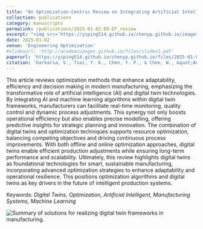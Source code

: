 ```yaml
---
title: "An Optimization-Centric Review on Integrating Artificial Intelligence and Digital Twin Technologies in Manufacturing"
collection: publications
category: manuscripts
permalink: /publications/2025-01-02-EO-DT_review
excerpt: "<img src='https://yiping514.github.io/chenyp.github.io/images/EO_DT_review.png'>"
date: 2025-01-02
venue: 'Engineering Optimization'
#slidesurl: 'http://academicpages.github.io/files/slides2.pdf'
paperurl: 'https://yiping514.github.io/chenyp.github.io/files/2025-01-02-EO-DT_AI_review.pdf'
citation: 'Karkaria, V., Tsai, Y. K., Chen, Y. P., & Chen, W., &quot;An Optimization-Centric Review on Integrating Artificial Intelligence and Digital Twin Technologies in Manufacturing.&quot; <i>Engineering Optimization<i>, 1-47 (2025).'
---
```


This article reviews optimization methods that enhance adaptability, efficiency and decision making in modern manufacturing, emphasizing the transformative role of artificial intelligence (AI) and digital twin technologies. By integrating AI and machine learning algorithms within digital twin frameworks, manufacturers can facilitate real-time monitoring, quality control and dynamic process adjustments. This synergy not only boosts operational efficiency but also enables precise modelling, offering predictive insights for strategic planning and innovation. The combination of digital twins and optimization techniques supports resource optimization, balancing competing objectives and driving continuous process improvements. With both offline and online optimization approaches, digital twins enable efficient production adjustments while ensuring long-term performance and scalability. Ultimately, this review highlights digital twins as foundational technologies for smart, sustainable manufacturing, incorporating advanced optimization strategies to enhance adaptability and operational resilience. This positions optimization algorithms and digital twins as key drivers in the future of intelligent production systems.

Keywords: _Digital Twins, Optimization, Artificial Intelligent, Manufacturing Systems, Machine Learning_

<img src="https://yiping514.github.io/chenyp.github.io/images/EO_DT_review_structure.png" alt="Summary of solutions for realizing digital twin frameworks in manufacturing.">
